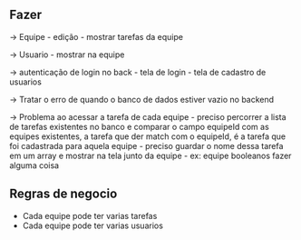 ## Fazer
-> Equipe
    - edição
    - mostrar tarefas da equipe

-> Usuario
    - mostrar na equipe

-> autenticação de login no back
    - tela de login
    - tela de cadastro de usuarios


-> Tratar o erro de quando o banco de dados estiver vazio no backend

-> Problema ao acessar a tarefa de cada equipe
    - preciso percorrer a lista de tarefas existentes no banco e comparar o campo equipeId com as equipes existentes, a tarefa que der match com o equipeId, é a tarefa que foi cadastrada para aquela equipe
    - preciso guardar o nome dessa tarefa em um array e mostrar na tela junto da equipe
        - ex: equipe booleanos
                fazer alguma coisa

## Regras de negocio
- Cada equipe pode ter varias tarefas
- Cada equipe pode ter varias usuarios

